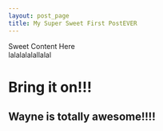 ```yaml
---
layout: post_page
title: My Super Sweet First PostEVER
---
```

Sweet Content Here
<br> lalalalalallalal

# Bring it on!!!

## Wayne is totally awesome!!!!